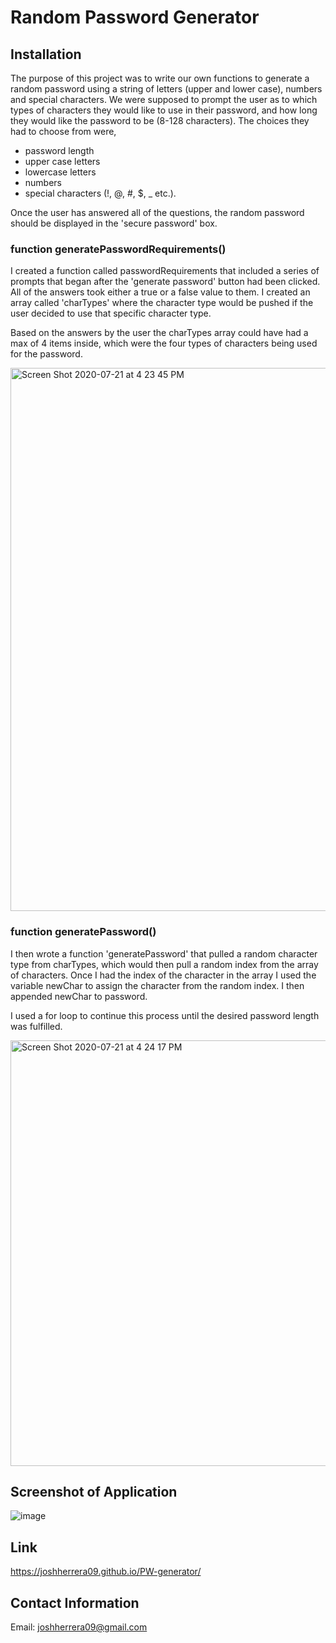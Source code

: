 # Random Password Generator

## Installation

The purpose of this project was to write our own functions to generate a random password using a string of letters (upper and lower case), numbers and special characters.  We were supposed to prompt the user as to which types of characters they would like to use in their password, and how long they would like the password to be (8-128 characters).  The choices they had to choose from were,

* password length
* upper case letters
* lowercase letters
* numbers
* special characters (!, @, #, $, _ etc.). 

Once the user has answered all of the questions, the random password should be displayed in the 'secure password' box.

### function generatePasswordRequirements()

I created a function called passwordRequirements that included a series of prompts that began after the 'generate password' button had been clicked.  All of the answers took either a true or a false value to them.  I created an array called 'charTypes' where the character type would be pushed if the user decided to use that specific character type.  

Based on the answers by the user the charTypes array could have had a max of 4 items inside, which were the four types of characters being used for the password.

<img width="869" alt="Screen Shot 2020-07-21 at 4 23 45 PM" src="https://user-images.githubusercontent.com/61304861/88117043-ed855200-cb6e-11ea-8388-1f5a8ac0d29e.png">

### function generatePassword()

I then wrote a function 'generatePassword' that pulled a random character type from charTypes, which would then pull a random index from the array of characters.  Once I had the index of the character in the array I used the variable newChar to assign the character from the random index.  I then appended newChar to password.  

I used a for loop to continue this process until the desired password length was fulfilled.

<img width="681" alt="Screen Shot 2020-07-21 at 4 24 17 PM" src="https://user-images.githubusercontent.com/61304861/88117083-01c94f00-cb6f-11ea-92cb-099fd27559b9.png">

## Screenshot of Application

![image](https://user-images.githubusercontent.com/61304861/91205890-24450f80-e6bb-11ea-91fc-b9a67f75114e.png)


## Link 

https://joshherrera09.github.io/PW-generator/

## Contact Information

Email: joshherrera09@gmail.com



